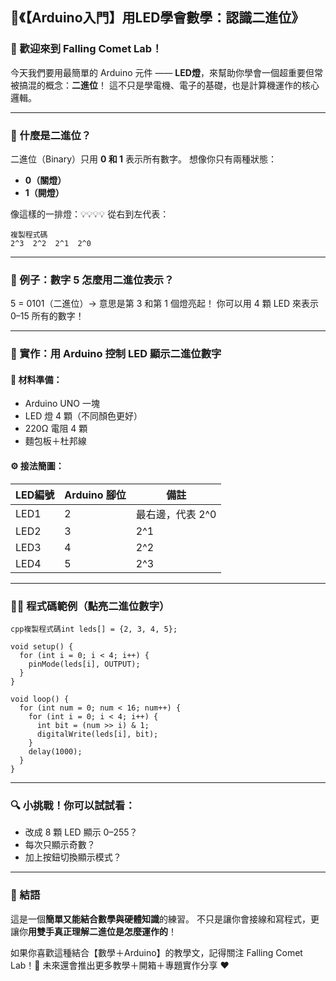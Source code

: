 ## 📘《【Arduino入門】用LED學會數學：認識二進位》

### 👋 歡迎來到 Falling Comet Lab！

今天我們要用最簡單的 Arduino 元件 —— **LED燈**，來幫助你學會一個超重要但常被搞混的概念：**二進位**！
 這不只是學電機、電子的基礎，也是計算機運作的核心邏輯。

------

### 🧠 什麼是二進位？

二進位（Binary）只用 **0 和 1** 表示所有數字。
 想像你只有兩種狀態：

- **0（關燈）**
- **1（開燈）**

像這樣的一排燈：💡💡💡💡
 從右到左代表：

```
複製程式碼
2^3  2^2  2^1  2^0
```

------

### 🔢 例子：數字 5 怎麼用二進位表示？

5 = 0101（二進位）→ 意思是第 3 和第 1 個燈亮起！
 你可以用 4 顆 LED 來表示 0–15 所有的數字！

------

### 🔧 實作：用 Arduino 控制 LED 顯示二進位數字

#### 💼 材料準備：

- Arduino UNO 一塊
- LED 燈 4 顆（不同顏色更好）
- 220Ω 電阻 4 顆
- 麵包板＋杜邦線

#### ⚙️ 接法簡圖：

| LED編號 | Arduino 腳位 | 備註             |
| ------- | ------------ | ---------------- |
| LED1    | 2            | 最右邊，代表 2^0 |
| LED2    | 3            | 2^1              |
| LED3    | 4            | 2^2              |
| LED4    | 5            | 2^3              |



------

### 🧑‍💻 程式碼範例（點亮二進位數字）

```
cpp複製程式碼int leds[] = {2, 3, 4, 5};

void setup() {
  for (int i = 0; i < 4; i++) {
    pinMode(leds[i], OUTPUT);
  }
}

void loop() {
  for (int num = 0; num < 16; num++) {
    for (int i = 0; i < 4; i++) {
      int bit = (num >> i) & 1;
      digitalWrite(leds[i], bit);
    }
    delay(1000);
  }
}
```

------

### 🔍 小挑戰！你可以試試看：

- 改成 8 顆 LED 顯示 0–255？
- 每次只顯示奇數？
- 加上按鈕切換顯示模式？

------

### 🌟 結語

這是一個**簡單又能結合數學與硬體知識**的練習。
 不只是讓你會接線和寫程式，更讓你**用雙手真正理解二進位是怎麼運作的**！

如果你喜歡這種結合【數學＋Arduino】的教學文，記得關注 Falling Comet Lab！🚀
 未來還會推出更多教學＋開箱＋專題實作分享 ❤️